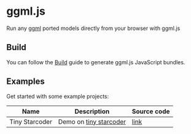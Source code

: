 # ggml.js

Run any [ggml](https://github.com/ggerganov/ggml.git) ported models directly from your browser with ggml.js

## Build

You can follow the [Build](/BUILD.md) guide to generate ggml.js JavaScript bundles.

## Examples

Get started with some example projects:

| Name              | Description                      | Source code                   |
|-------------------|----------------------------------|-------------------------------|
| Tiny Starcoder | Demo on [tiny starcoder](https://huggingface.co/bigcode/tiny_starcoder_py)  | [link](https://github.com/rahuldshetty/ggml.js/blob/master/examples/basic.html) |